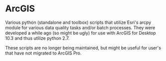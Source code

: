 # ArcGIS
Various python (standalone and toolbox) scripts that utilize Esri's arcpy module for various data quality tasks and/or batch processes. They were developed a while ago (so might be ugly) for use with ArcGIS for Desktop 10.3 and thus utilize python 2.7.

These scripts are no longer being maintained, but might be useful for user's that have not migrated to ArcGIS Pro. 
